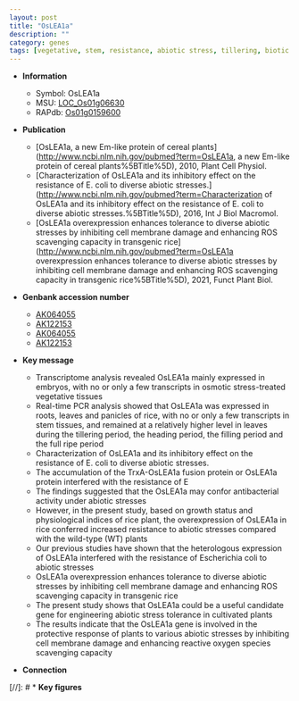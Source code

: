 ```yaml
---
layout: post
title: "OsLEA1a"
description: ""
category: genes
tags: [vegetative, stem, resistance, abiotic stress, tillering, biotic stress, growth, tolerance, stress, reactive oxygen species, stress tolerance]
---
```


* **Information**  
    + Symbol: OsLEA1a  
    + MSU: [LOC_Os01g06630](http://rice.uga.edu/cgi-bin/ORF_infopage.cgi?orf=LOC_Os01g06630)  
    + RAPdb: [Os01g0159600](http://rapdb.dna.affrc.go.jp/viewer/gbrowse_details/irgsp1?name=Os01g0159600)  

* **Publication**  
    + [OsLEA1a, a new Em-like protein of cereal plants](http://www.ncbi.nlm.nih.gov/pubmed?term=OsLEA1a, a new Em-like protein of cereal plants%5BTitle%5D), 2010, Plant Cell Physiol.
    + [Characterization of OsLEA1a and its inhibitory effect on the resistance of E. coli to diverse abiotic stresses.](http://www.ncbi.nlm.nih.gov/pubmed?term=Characterization of OsLEA1a and its inhibitory effect on the resistance of E. coli to diverse abiotic stresses.%5BTitle%5D), 2016, Int J Biol Macromol.
    + [OsLEA1a overexpression enhances tolerance to diverse abiotic stresses by inhibiting cell membrane damage and enhancing ROS scavenging capacity in transgenic rice](http://www.ncbi.nlm.nih.gov/pubmed?term=OsLEA1a overexpression enhances tolerance to diverse abiotic stresses by inhibiting cell membrane damage and enhancing ROS scavenging capacity in transgenic rice%5BTitle%5D), 2021, Funct Plant Biol.

* **Genbank accession number**  
    + [AK064055](http://www.ncbi.nlm.nih.gov/nuccore/AK064055)
    + [AK122153](http://www.ncbi.nlm.nih.gov/nuccore/AK122153)
    + [AK064055](http://www.ncbi.nlm.nih.gov/nuccore/AK064055)
    + [AK122153](http://www.ncbi.nlm.nih.gov/nuccore/AK122153)

* **Key message**  
    + Transcriptome analysis revealed OsLEA1a mainly expressed in embryos, with no or only a few transcripts in osmotic stress-treated vegetative tissues
    + Real-time PCR analysis showed that OsLEA1a was expressed in roots, leaves and panicles of rice, with no or only a few transcripts in stem tissues, and remained at a relatively higher level in leaves during the tillering period, the heading period, the filling period and the full ripe period
    + Characterization of OsLEA1a and its inhibitory effect on the resistance of E. coli to diverse abiotic stresses.
    + The accumulation of the TrxA-OsLEA1a fusion protein or OsLEA1a protein interfered with the resistance of E
    + The findings suggested that the OsLEA1a may confor antibacterial activity under abiotic stresses
    + However, in the present study, based on growth status and physiological indices of rice plant, the overexpression of OsLEA1a in rice conferred increased resistance to abiotic stresses compared with the wild-type (WT) plants
    + Our previous studies have shown that the heterologous expression of OsLEA1a interfered with the resistance of Escherichia coli to abiotic stresses
    + OsLEA1a overexpression enhances tolerance to diverse abiotic stresses by inhibiting cell membrane damage and enhancing ROS scavenging capacity in transgenic rice
    + The present study shows that OsLEA1a could be a useful candidate gene for engineering abiotic stress tolerance in cultivated plants
    + The results indicate that the OsLEA1a gene is involved in the protective response of plants to various abiotic stresses by inhibiting cell membrane damage and enhancing reactive oxygen species scavenging capacity

* **Connection**  

[//]: # * **Key figures**  



